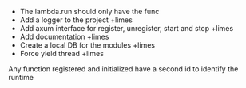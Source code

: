 - The lambda.run should only have the func
- Add a logger to the project +limes
- Add axum interface for register, unregister, start and stop +limes
- Add documentation +limes
- Create a local DB for the modules +limes
- Force yield thread +limes

Any function registered and initialized have a second id to identify the runtime
